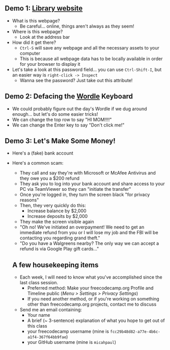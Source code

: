 ## Demo 1: [Library website](https://tscpl.bibliocommons.com/user/login)
* What is this webpage?
  * Be careful... online, things aren't always as they seem!
* Where is this webpage?
  * Look at the address bar
* How did it get there?
  * `Ctrl-S` will save any webpage and all the necessary assets to your computer
  * This is because all webpage data has to be locally available in order for your browser to display it
* Let's take a look at this password field... you can use `Ctrl-Shift-I`, but an easier way is `right-click -> Inspect`
  * Wanna see the password? Just take out this attribute!
  
## Demo 2: Defacing the [Wordle](https://www.nytimes.com/games/wordle/index.html) Keyboard
* We could probably figure out the day's Wordle if we dug around enough... but let's do some easier tricks!
* We can change the top row to say "HI MOM!!!!"
* We can change the Enter key to say "Don't click me!"

## Demo 3: Let's Make Some Money!
* Here's a (fake) bank account
* Here's a common scam:
  * They call and say they're with Microsoft or McAfee Antivirus and they owe you a $200 refund
  * They ask you to log into your bank account and share access to your PC via TeamViewer so they can "initiate the transfer"
  * Once you're logged in, they turn the screen black "for privacy reasons"
  * Then, they very quickly do this:
    * Increase balance by $2,000
    * Increase deposits by $2,000
  * They make the screen visible again
  * "Oh no! We've initiated an overpayment! We need to get an immediate refund from you or I will lose my job and the FBI will be contacting you regarding grand theft."
  * "Do you have a Walgreens nearby? The only way we can accept a refund is via Google Play gift cards..."

  ## A few housekeeping items
  * Each week, I will need to know what you've accomplished since the last class session.
    * Preferred method: Make your freecodecamp.org Profile and Timeline public (*Menu > Settings > Privacy Settings*)
    * If you need another method, or if you're working on something other than freecodecamp.org projects, contact me to discuss
  * Send me an email containing:
    * Your name
    * A brief (~ 3-sentence) explanation of what you hope to get out of this class
    * your freecodecamp username (mine is `fcc29b48d82-a77e-4b6c-a1f4-367f64bb9fae`)
    * your GitHub username (mine is `micahpaul`)